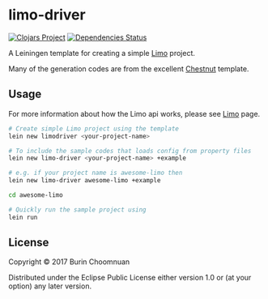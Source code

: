 # limo-driver

[![Clojars Project](https://img.shields.io/clojars/v/limo-driver/lein-template.svg)](https://clojars.org/limo-driver/lein-template)
[![Dependencies Status](https://jarkeeper.com/agilecreativity/limo-driver/status.svg)](https://jarkeeper.com/agilecreativity/limo-driver)

A Leiningen template for creating a simple [Limo][] project.

Many of the generation codes are from the excellent [Chestnut][] template.

## Usage

For more information about how the Limo api works, please see [Limo][] page.

```sh
# Create simple Limo project using the template
lein new limodriver <your-project-name>

# To include the sample codes that loads config from property files
lein new limo-driver <your-project-name> +example

# e.g. if your project name is awesome-limo then
lein new limo-driver awesome-limo +example

cd awesome-limo

# Quickly run the sample project using
lein run
```

## License

Copyright © 2017 Burin Choomnuan

Distributed under the Eclipse Public License either version 1.0 or (at
your option) any later version.

[Limo]: https://github.com/Mayvenn/limo
[Chestnut]: https://github.com/plexus/chestnut
